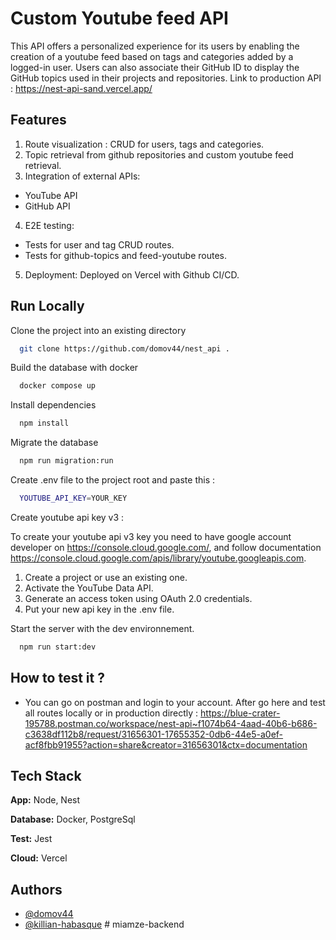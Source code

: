 # Custom Youtube feed API

This API offers a personalized experience for its users by enabling the creation of a youtube feed based on tags and categories added by a logged-in user. Users can also associate their GitHub ID to display the GitHub topics used in their projects and repositories.
Link to production API : https://nest-api-sand.vercel.app/


## Features
1. Route visualization : CRUD for users, tags and categories. 
2. Topic retrieval from github repositories and custom youtube feed retrieval.
3. Integration of external APIs:
- YouTube API
- GitHub API
4. E2E testing:
- Tests for user and tag CRUD routes.
- Tests for github-topics and feed-youtube routes.
5. Deployment: Deployed on Vercel with Github CI/CD.

## Run Locally

Clone the project into an existing directory

```bash
  git clone https://github.com/domov44/nest_api .
```

Build the database with docker

```bash
  docker compose up
```

Install dependencies

```bash
  npm install 
```

Migrate the database

```bash
  npm run migration:run  
```

Create .env file to the project root and paste this :

```bash
  YOUTUBE_API_KEY=YOUR_KEY
```
Create youtube api key v3 :

To create your youtube api v3 key you need to have google account developer on https://console.cloud.google.com/, and follow documentation https://console.cloud.google.com/apis/library/youtube.googleapis.com.

1. Create a project or use an existing one.
2. Activate the YouTube Data API.
3. Generate an access token using OAuth 2.0 credentials.
4. Put your new api key in the .env file.

Start the server with the dev environnement.

```bash
  npm run start:dev
```

## How to test it ?

- You can go on postman and login to your account. After go here and test all routes locally or in production directly : https://blue-crater-195788.postman.co/workspace/nest-api~f1074b64-4aad-40b6-b686-c3638df112b8/request/31656301-17655352-0db6-44e5-a0ef-acf8fbb91955?action=share&creator=31656301&ctx=documentation


## Tech Stack

**App:** Node, Nest

**Database:** Docker, PostgreSql

**Test:** Jest

**Cloud:** Vercel


## Authors

- [@domov44](https://github.com/domov44)
- [@killian-habasque](https://github.com/killian-habasque)
#   m i a m z e - b a c k e n d  
 